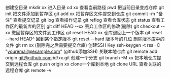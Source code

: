  创建空目录		mkdir xx
 进入目录			cd xx
 查看当前路径		pwd
 把当前目录变成仓库		git init
 把文件添加到暂存区 	git add xx
 把暂存区文件提交到仓库	git commit -m "备注"
 查看提交记录		git log
 查看操作记录		git reflog
 查看仓库状态		git status
 查看工作区的最新库的区别	git diff HEAD --xx
 丢弃工作区的修改(删除)	git checkout -- xx
 撤回暂存区的文件到工作区	git reset HEAD xx
 仓库退回上一个版本		git reset --hard HEAD^
 回到某个指定版本		git reset --hard 版本号的几位
 删除版本库中的文件		git rm xx
 (删除完之后需要提交仓库)
 创建SSH Key		ssh-keygen -t rsa -C "youremail@example.com"
 (github添加SSH)
 关联本地仓库		git remote add origin git@github.com:id/xx.git
 创建一个分支		git branch -M xx
 把本地仓库提交到远程仓库	git push origin xx
 clone一个库到本地		git clone URL
查看关联的远程仓库		git remote -v